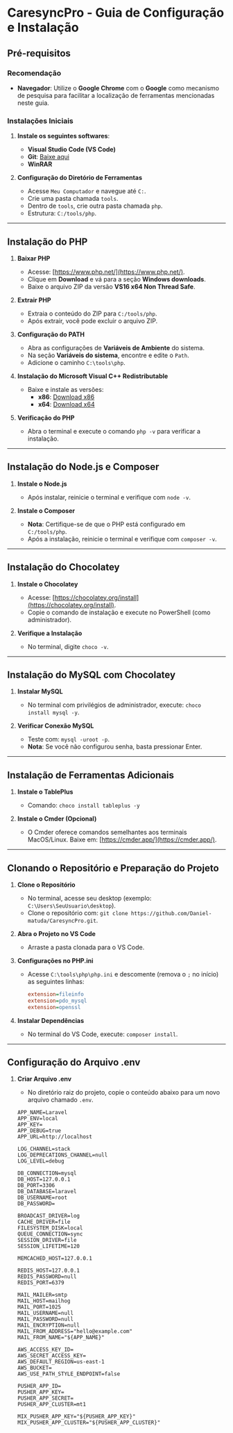 # CaresyncPro - Guia de Configuração e Instalação

## Pré-requisitos

### Recomendação
- **Navegador**: Utilize o **Google Chrome** com o **Google** como mecanismo de pesquisa para facilitar a localização de ferramentas mencionadas neste guia.

### Instalações Iniciais
1. **Instale os seguintes softwares**:
   - **Visual Studio Code (VS Code)**
   - **Git**: [Baixe aqui](https://git-scm.com/downloads)
   - **WinRAR**

2. **Configuração do Diretório de Ferramentas**
   - Acesse `Meu Computador` e navegue até `C:`.
   - Crie uma pasta chamada `tools`.
   - Dentro de `tools`, crie outra pasta chamada `php`.
   - Estrutura: `C:/tools/php`.

---

## Instalação do PHP

1. **Baixar PHP**
   - Acesse: [https://www.php.net/](https://www.php.net/).
   - Clique em **Download** e vá para a seção **Windows downloads**.
   - Baixe o arquivo ZIP da versão **VS16 x64 Non Thread Safe**.

2. **Extrair PHP**
   - Extraia o conteúdo do ZIP para `C:/tools/php`.
   - Após extrair, você pode excluir o arquivo ZIP.

3. **Configuração do PATH**
   - Abra as configurações de **Variáveis de Ambiente** do sistema.
   - Na seção **Variáveis do sistema**, encontre e edite o `Path`.
   - Adicione o caminho `C:\tools\php`.

4. **Instalação do Microsoft Visual C++ Redistributable**
   - Baixe e instale as versões:
     - **x86**: [Download x86](https://aka.ms/vs/16/release/vc_redist.x86.exe)
     - **x64**: [Download x64](https://aka.ms/vs/16/release/vc_redist.x64.exe)

5. **Verificação do PHP**
   - Abra o terminal e execute o comando `php -v` para verificar a instalação.

---

## Instalação do Node.js e Composer

1. **Instale o Node.js**
   - Após instalar, reinicie o terminal e verifique com `node -v`.

2. **Instale o Composer**
   - **Nota**: Certifique-se de que o PHP está configurado em `C:/tools/php`.
   - Após a instalação, reinicie o terminal e verifique com `composer -v`.

---

## Instalação do Chocolatey

1. **Instale o Chocolatey**
   - Acesse: [https://chocolatey.org/install](https://chocolatey.org/install).
   - Copie o comando de instalação e execute no PowerShell (como administrador).

2. **Verifique a Instalação**
   - No terminal, digite `choco -v`.

---

## Instalação do MySQL com Chocolatey

1. **Instalar MySQL**
   - No terminal com privilégios de administrador, execute: `choco install mysql -y`.

2. **Verificar Conexão MySQL**
   - Teste com: `mysql -uroot -p`.
   - **Nota**: Se você não configurou senha, basta pressionar Enter.

---

## Instalação de Ferramentas Adicionais

1. **Instale o TablePlus**
   - Comando: `choco install tableplus -y`

2. **Instale o Cmder (Opcional)**
   - O Cmder oferece comandos semelhantes aos terminais MacOS/Linux. Baixe em: [https://cmder.app/](https://cmder.app/).

---

## Clonando o Repositório e Preparação do Projeto

1. **Clone o Repositório**
   - No terminal, acesse seu desktop (exemplo: `C:\Users\SeuUsuario\desktop`).
   - Clone o repositório com: `git clone https://github.com/Daniel-matuda/CaresyncPro.git`.

2. **Abra o Projeto no VS Code**
   - Arraste a pasta clonada para o VS Code.

3. **Configurações no PHP.ini**
   - Acesse `C:\tools\php\php.ini` e descomente (remova o `;` no início) as seguintes linhas:
     ```ini
     extension=fileinfo
     extension=pdo_mysql
     extension=openssl
     ```

4. **Instalar Dependências**
   - No terminal do VS Code, execute: `composer install`.

---

## Configuração do Arquivo .env

1. **Criar Arquivo .env**
   - No diretório raiz do projeto, copie o conteúdo abaixo para um novo arquivo chamado `.env`.

   ```plaintext
   APP_NAME=Laravel
   APP_ENV=local
   APP_KEY=
   APP_DEBUG=true
   APP_URL=http://localhost

   LOG_CHANNEL=stack
   LOG_DEPRECATIONS_CHANNEL=null
   LOG_LEVEL=debug

   DB_CONNECTION=mysql
   DB_HOST=127.0.0.1
   DB_PORT=3306
   DB_DATABASE=laravel
   DB_USERNAME=root
   DB_PASSWORD=

   BROADCAST_DRIVER=log
   CACHE_DRIVER=file
   FILESYSTEM_DISK=local
   QUEUE_CONNECTION=sync
   SESSION_DRIVER=file
   SESSION_LIFETIME=120

   MEMCACHED_HOST=127.0.0.1

   REDIS_HOST=127.0.0.1
   REDIS_PASSWORD=null
   REDIS_PORT=6379

   MAIL_MAILER=smtp
   MAIL_HOST=mailhog
   MAIL_PORT=1025
   MAIL_USERNAME=null
   MAIL_PASSWORD=null
   MAIL_ENCRYPTION=null
   MAIL_FROM_ADDRESS="hello@example.com"
   MAIL_FROM_NAME="${APP_NAME}"

   AWS_ACCESS_KEY_ID=
   AWS_SECRET_ACCESS_KEY=
   AWS_DEFAULT_REGION=us-east-1
   AWS_BUCKET=
   AWS_USE_PATH_STYLE_ENDPOINT=false

   PUSHER_APP_ID=
   PUSHER_APP_KEY=
   PUSHER_APP_SECRET=
   PUSHER_APP_CLUSTER=mt1

   MIX_PUSHER_APP_KEY="${PUSHER_APP_KEY}"
   MIX_PUSHER_APP_CLUSTER="${PUSHER_APP_CLUSTER}"

